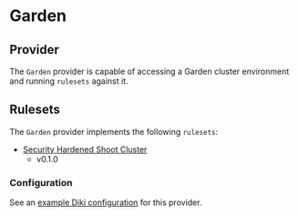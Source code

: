 # Garden

## Provider

The `Garden` provider is capable of accessing a Garden cluster environment and running `rulesets` against it.

## Rulesets

The `Garden` provider implements the following `rulesets`:
- [Security Hardened Shoot Cluster](../rulesets/security-hardened-shoot-cluster/ruleset.md)
    - v0.1.0

### Configuration

See an [example Diki configuration](../../example/config/garden.yaml) for this provider.

